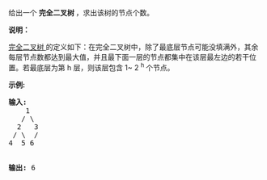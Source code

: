 <html>
 <body>
  <p>
   给出一个
   <strong>
    完全二叉树
   </strong>
   ，求出该树的节点个数。
  </p>
  <p>
   <strong>
    说明：
   </strong>
  </p>
  <p>
   <a href="https://baike.baidu.com/item/%E5%AE%8C%E5%85%A8%E4%BA%8C%E5%8F%89%E6%A0%91/7773232?fr=aladdin">
    完全二叉树
   </a>
   的定义如下：在完全二叉树中，除了最底层节点可能没填满外，其余每层节点数都达到最大值，并且最下面一层的节点都集中在该层最左边的若干位置。若最底层为第 h 层，则该层包含 1~ 2
   <sup>
    h
   </sup>
   个节点。
  </p>
  <p>
   <strong>
    示例:
   </strong>
  </p>
  <pre><strong>输入:</strong> 
    1
   / \
  2   3
 / \  /
4  5 6

<strong>输出:</strong> 6</pre>
 </body>
</html>